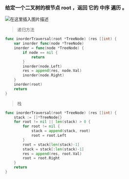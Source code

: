 
### 给定一个二叉树的根节点 root ，返回 它的 中序 遍历 。
![在这里插入图片描述](https://img-blog.csdnimg.cn/d66277923adb42c5a7ec738a055f8a4c.png)


>递归方法
```go
func inorderTraversal(root *TreeNode) (res []int) {
	var inorder func(node *TreeNode)
	inorder = func(node *TreeNode) {
		if node == nil {
			return
		}
		inorder(node.Left)
		res = append(res, node.Val)
		inorder(node.Right)
	}
	inorder(root)
	return
}
```
>栈
```go
func inorderTraversal(root *TreeNode) (res []int) {
	stack := []*TreeNode{}
	for root != nil || len(stack) > 0 {
		for root != nil {
			stack = append(stack, root)
			root = root.Left
		}
		root = stack[len(stack)-1]
		stack = stack[:len(stack)-1]
		res = append(res, root.Val)
		root = root.Right
	}
	return
}
```
